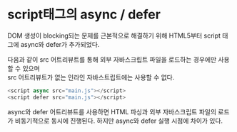 # script태그의 async / defer

DOM 생성이 blocking되는 문제를 근본적으로 해결하기 위해 HTML5부터 script 태그에 async와 defer가 추가되었다.

다음과 같이 src 어트리뷰트를 통해 외부 자바스크립트 파일을 로드하는 경우에만 사용할 수 있으며<br> src 어트리뷰트가 없는 인라인 자바스트립트에는 사용할 수 없다.

```javascript
<script async src="main.js"></script>
<script defer src="main.js"></script>
```

async와 defer 어트리뷰트를 사용하면 HTML 파싱과 외부 자바스크립트 파일의 로드가 비동기적으로 동시에 진행된다. 하지만 async와 defer 실행 시점에 차이가 있다.
